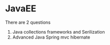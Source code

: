 # JavaEE
There are 2 questions
1) Java collections frameworks and Serilization
2) Advanced Java Spring mvc hibernate
